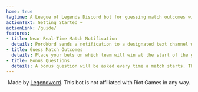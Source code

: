```yaml
---
home: true
tagline: A League of Legends Discord bot for guessing match outcomes with friends.
actionText: Getting Started →
actionLink: /guide/
features:
- title: Near Real-Time Match Notification
  details: PoroWord sends a notification to a designated text channel whenever a player starts a game!
- title: Guess Match Outcomes
  details: Place your bets on which team will win at the start of the game using coins. If you guessed it right, you get to split the coin pool!
- title: Bonus Questions
  details: A bonus question will be asked every time a match starts. The question might be about game length, KDA of a summoner, or some other game-related facts. Whoever gets the closest guess earns some coins!
---
```


<p align="center">
Made by <a href="https://legendword.com">Legendword</a>. This bot is not affiliated with Riot Games in any way.
</p>